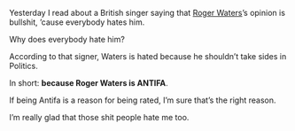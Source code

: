 Yesterday I read about a British singer saying that [Roger Waters](https://rogerwaters.com/)’s opinion is bullshit, ’cause everybody hates him.

Why does everybody hate him?

According to that signer, Waters is hated because he shouldn’t take sides in Politics.

In short: **because Roger Waters is ANTIFA**.

If being Antifa is a reason for being rated, I’m sure that’s the right reason.

I’m really glad that those shit people hate me too.